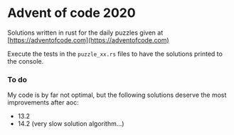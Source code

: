 # Advent of code 2020

Solutions written in rust for the daily puzzles given at [https://adventofcode.com](https://adventofcode.com)

Execute the tests in the `puzzle_xx.rs` files to have the solutions printed to the console.

### To do
My code is by far not optimal, but the following solutions deserve the most improvements after aoc:
* 13.2
* 14.2 (very slow solution algorithm...)
